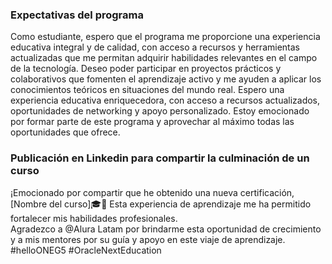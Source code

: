 
### Expectativas del programa

Como estudiante, espero que el programa me proporcione una experiencia educativa integral y de calidad, con acceso a recursos y herramientas actualizadas que me permitan adquirir habilidades relevantes en el campo de la tecnología. Deseo poder participar en proyectos prácticos y colaborativos que fomenten el aprendizaje activo y me ayuden a aplicar los conocimientos teóricos en situaciones del mundo real.
Espero una experiencia educativa enriquecedora, con acceso a recursos actualizados, oportunidades de networking y apoyo personalizado. Estoy emocionado por formar parte de este programa y aprovechar al máximo todas las oportunidades que ofrece.


### Publicación en Linkedin para compartir la culminación de un curso

¡Emocionado por compartir que he obtenido una nueva certificación, \[Nombre del curso]🎓🌟 
Esta experiencia de aprendizaje me ha permitido fortalecer mis habilidades profesionales.  
Agradezco a @Alura Latam por brindarme esta oportunidad de crecimiento y a mis mentores por su guía y apoyo en este viaje de aprendizaje.  
\#helloONEG5 \#OracleNextEducation